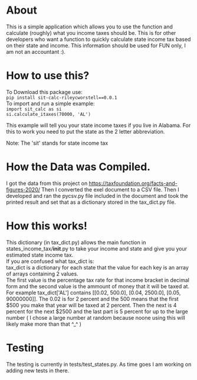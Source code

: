 # About
This is a simple application which allows you to use the function and calculate (roughly) what you income taxes should be.
This is for other developers who want a function to quickly calculate state income tax based on their state and income.
This information should be used for FUN only, I am not an accountant :).

# How to use this?
To Download this package use:  
`pip install sit-calc-rileycworstell==0.0.1`  
To import and run a simple example:  
`import sit_calc as si`  
`si.calculate_itaxes(70000, 'AL')`  

This example will tell you your state income taxes if you live in Alabama. 
For this to work you need to put the state as the 2 letter abbreviation.

Note: The 'sit' stands for state income tax


# How the Data was Compiled.
I got the data from this project on https://taxfoundation.org/facts-and-figures-2020/
Then I converted the exel document to a CSV file. 
Then I developed and ran the pycsv.py file included in the document and took the printed result and set that as a dictionary stored
in the tax_dict.py file.

# How this works!
This dictionary (in tax_dict.py) allows the main function in states_income_tax/__init__.py to take your income and state and give you your estimated state income tax.  
If you are confused what tax_dict is:  
tax_dict is a dictionary for each state that the value for each key is an array of arrays containing 2 values.   
The first value is the percentage tax rate for that income bracket in decimal form and the second value is the ammount of money that it will be taxed at.   
For example tax_dict['AL'] contains [[0.02, 500.0], [0.04, 2500.0], [0.05, 90000000]]. The 0.02 is for 2 percent and the 500 means that the first $500 you make that year will be taxed at 2 percent. Then the next is 4 percent for the next $2500 and the last part is 5 percent for up to the large number ( I chose a large number at random because noone using this will likely make more than that ^_^ )

# Testing
The testing is currently in tests/test_states.py. As time goes I am working on adding new tests in there.

